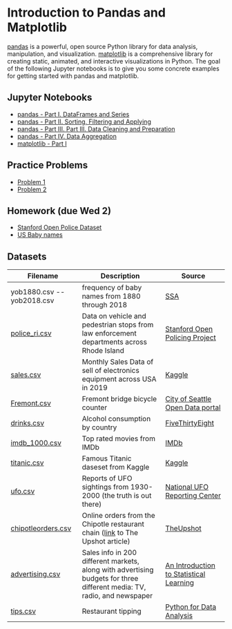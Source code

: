 # Introduction to Pandas and Matplotlib

[pandas](https://pandas.pydata.org/) is a powerful, open source Python library for data analysis, manipulation, and visualization. 
[matplotlib](https://matplotlib.org/) is a comprehensive library for creating static, animated, and interactive visualizations in Python.
The goal of the following Jupyter notebooks is to give you some concrete examples for getting started with pandas and matplotlib.

## Jupyter Notebooks

- [pandas - Part I. DataFrames and Series](https://nbviewer.jupyter.org/github/um-perez-alvaro/Data-Science-Practice/blob/master/Pandas%20and%20Matplotlib/Part%20I.ipynb)
- [pandas - Part II. Sorting, Filtering and Applying](https://nbviewer.jupyter.org/github/um-perez-alvaro/Data-Science-Practice/blob/master/Pandas%20and%20Matplotlib/Part%20II.ipynb)
- [pandas - Part III. Part III. Data Cleaning and Preparation](https://nbviewer.jupyter.org/github/um-perez-alvaro/Data-Science-Practice/blob/master/Pandas%20and%20Matplotlib/Part%20III.ipynb)
- [pandas - Part IV. Data Aggregation](https://nbviewer.jupyter.org/github/um-perez-alvaro/Data-Science-Practice/blob/master/Pandas%20and%20Matplotlib/Part%20IV.ipynb)
- [matplotlib - Part I](hell)


## Practice Problems

- [Problem 1](https://github.com/um-perez-alvaro/Data-Science-Practice/blob/master/Pandas%20and%20Matplotlib/Homework/Problem%201.ipynb)
- [Problem 2](https://github.com/um-perez-alvaro/Data-Science-Practice/blob/master/Pandas%20and%20Matplotlib/Homework/Prablem%202.ipynb)

## Homework  (due Wed 2)

- [Stanford Open Police Dataset](https://nbviewer.jupyter.org/github/um-perez-alvaro/Data-Science-Practice/blob/master/Pandas%20and%20Matplotlib/Homework/Homework%201.ipynb)
- [US Baby names](https://nbviewer.jupyter.org/github/um-perez-alvaro/Data-Science-Practice/blob/master/Pandas%20and%20Matplotlib/Homework/Homework%202.ipynb)

## Datasets

Filename | Description |  Source
--- | --- |  --- 
yob1880.csv -- yob2018.csv | frequency of baby names from 1880 through 2018 | [SSA](https://www.ssa.gov/oact/babynames/limits.html)
[police_ri.csv](https://raw.githubusercontent.com/um-perez-alvaro/Data-Science-Practice/master/Data/police_ri.csv) | Data on vehicle and pedestrian stops from law enforcement departments across Rhode Island | [Stanford Open Policing Project](https://openpolicing.stanford.edu/data/)
[sales.csv](https://raw.githubusercontent.com/um-perez-alvaro/Data-Science-Practice/master/Data/sales.csv) | Monthly Sales Data of sell of electronics equipment across USA in 2019 | [Kaggle](https://www.kaggle.com/subhendughosh/monthly-sales-data)
[Fremont.csv](https://raw.githubusercontent.com/um-perez-alvaro/Data-Science-Practice/master/Data/Fremont.csv) | Fremont bridge bicycle counter | [City of Seattle Open Data portal](https://data.seattle.gov/)
[drinks.csv](https://raw.githubusercontent.com/um-perez-alvaro/Data-Science-Practice/master/Data/drinks.csv) | Alcohol consumption by country | [FiveThirtyEight](https://github.com/fivethirtyeight/data/tree/master/alcohol-consumption) 
[imdb_1000.csv](https://raw.githubusercontent.com/um-perez-alvaro/Data-Science-Practice/master/Data/imdb_1000.csv) | Top rated movies from IMDb  | [IMDb](http://www.imdb.com/search/title?groups=top_1000&sort=user_rating&view=simple) 
[titanic.csv](https://raw.githubusercontent.com/um-perez-alvaro/Data-Science-Practice/master/Data/titanic.csv) | Famous Titanic daseset from Kaggle | [Kaggle](https://www.kaggle.com/c/titanic)
[ufo.csv](https://raw.githubusercontent.com/um-perez-alvaro/Data-Science-Practice/master/Data/ufo.csv) | Reports of UFO sightings from 1930-2000 (the truth is out there)  | [National UFO Reporting Center](http://www.nuforc.org/webreports.html)
[chipotleorders.csv](https://raw.githubusercontent.com/um-perez-alvaro/Data-Science-Practice/master/Data/chipotleorders.csv) | Online orders from the Chipotle restaurant chain ([link](https://www.nytimes.com/interactive/2015/02/17/upshot/what-do-people-actually-order-at-chipotle.html) to The Upshot article)| [TheUpshot](https://github.com/TheUpshot/chipotle)
[advertising.csv](https://raw.githubusercontent.com/um-perez-alvaro/Data-Science-Practice/master/Data/Advertising.csv) | Sales info in 200 different markets, along with advertising budgets for three different media: TV, radio, and newspaper | [An Introduction to Statistical Learning](http://faculty.marshall.usc.edu/gareth-james/ISL/index.html)
[tips.csv](https://raw.githubusercontent.com/um-perez-alvaro/Data-Science-Practice/master/Data/drinks.csv) | Restaurant tipping | [Python for Data Analysis](https://learning.oreilly.com/library/view/python-for-data/9781449323592/)
